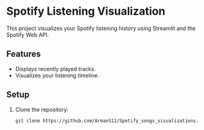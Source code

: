 # Spotify Listening Visualization

This project visualizes your Spotify listening history using Streamlit and the Spotify Web API.

## Features
- Displays recently played tracks.
- Visualizes your listening timeline.

## Setup

1. Clone the repository:
   ```bash
   git clone https://github.com/ArmanS11/Spotify_songs_visualizations.git
